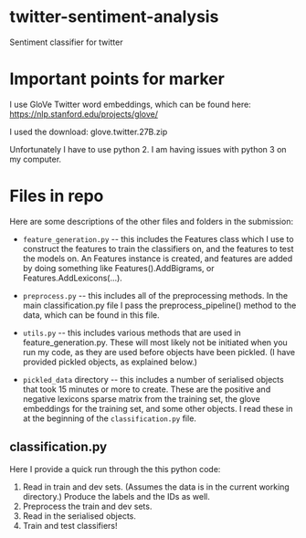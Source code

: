 # twitter-sentiment-analysis
Sentiment classifier for twitter

# Important points for marker

I use GloVe Twitter word embeddings, which can be found here: https://nlp.stanford.edu/projects/glove/

I used the download: glove.twitter.27B.zip

Unfortunately I have to use python 2. I am having issues with python 3 on my computer.

# Files in repo

Here are some descriptions of the other files and folders in the submission:

* ```feature_generation.py``` -- this includes the Features class which I use to construct the features to train the classifiers on, and the features to test the models on. An Features instance is created, and features are added by doing something like Features().AddBigrams, or Features.AddLexicons(...).

* ```preprocess.py``` -- this includes all of the preprocessing methods. In the main classification.py file I pass the preprocess_pipeline() method to the data, which can be found in this file.

* ```utils.py``` -- this includes various methods that are used in feature_generation.py. These will most likely not be initiated when you run my code, as they are used before objects have been pickled. (I have provided pickled objects, as explained below.)

* ```pickled_data``` directory -- this includes a number of serialised objects that took 15 minutes or more to create. These are the positive and negative lexicons sparse matrix from the training set, the glove embeddings for the training set, and some other objects. I read these in at the beginning of the ```classification.py``` file.


## classification.py

Here I provide a quick run through the this python code:

1. Read in train and dev sets. (Assumes the data is in the current working directory.) Produce the labels and the IDs as well.
2. Preprocess the train and dev sets.
3. Read in the serialised objects.
4. Train and test classifiers!
